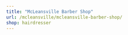 ```yaml
---
title: "McLeansville Barber Shop"
url: /mcleansville/mcleansville-barber-shop/
shop: hairdresser
---
```

